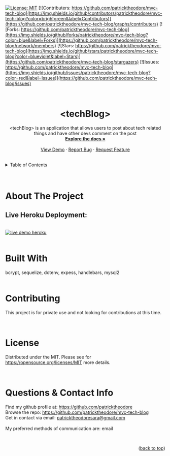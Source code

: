  
  [![License: MIT](https://img.shields.io/badge/License-MIT-yellow.svg)](https://opensource.org/licenses/MIT)
  [![Contributers: https://github.com/patricktheodore/mvc-tech-blog](https://img.shields.io/github/contributors/patricktheodore/mvc-tech-blog?color=brightgreen&label=Contributors)](https://github.com/patricktheodore/mvc-tech-blog/graphs/contributers) 
  [![Forks: https://github.com/patricktheodore/mvc-tech-blog](https://img.shields.io/github/forks/patricktheodore/mvc-tech-blog?color=blue&label=Forks)](https://github.com/patricktheodore/mvc-tech-blog/network/members) 
  [![Stars: https://github.com/patricktheodore/mvc-tech-blog](https://img.shields.io/github/stars/patricktheodore/mvc-tech-blog?color=blueviolet&label=Stars)](https://github.com/patricktheodore/mvc-tech-blog/stargazers)
  [![Issues: https://github.com/patricktheodore/mvc-tech-blog](https://img.shields.io/github/issues/patricktheodore/mvc-tech-blog?color=red&label=Issues)](https://github.com/patricktheodore/mvc-tech-blog/issues)

  <br>
  
  <h1 align="center">&#60;techBlog></h3>
  
  <div>
    <p align="center">
      &#60;techBlog>  is an application that allows users to post about tech related things and have other devs comment on the post
      <br />
      <a href="https://github.com/patricktheodore/mvc-tech-blog"><strong>Explore the docs »</strong></a>
      <br />
      <br />
      <a href="https://intense-coast-20121.herokuapp.com/">View Demo</a>
      ·
      <a href="https://github.com/patricktheodore/mvc-tech-blog/issues">Report Bug</a>
      ·
      <a href="https://github.com/patricktheodore/mvc-tech-blog/issues">Request Feature</a>
    </p>
  </div>

  

  <br />
  
  <!-- TABLE OF CONTENTS -->
  <details>
    <summary>Table of Contents</summary>
    <ul>
      <li>
        <a href="#about-the-project">About The Project</a>
        <ul>
          <li><a href="#built-with">Built With</a></li>
        </ul>
      </li>
      <li>
        <a href="#getting-started">Getting Started</a>
        <ul>
          <li><a href="#prerequisites">Prerequisites</a></li>
          <li><a href="#installation">Installation</a></li>
        </ul>
      </li>
      <li><a href="#usage">Usage</a></li>
      <li><a href="#contributing">Contributing</a></li>
      <li><a href="#license">License</a></li>
      <li><a href="#contact">Contact</a></li>
      <li><a href="#acknowledgments">Acknowledgments</a></li>
    </ul>
  </details>

  <br />
  <br />
  
  
  
  <!-- ABOUT THE PROJECT -->
  # About The Project
  
  ## Live Heroku Deployment: 
  <br>
<a href="https://intense-coast-20121.herokuapp.com/">
  <img alt="live demo heroku" src="https://img.shields.io/badge/Demo-Heroku-430098?style=for-the-badge&logo=heroku&logoColor=white" target="_blank" /></a>
  
  </br>
  <br>

# Built With
bcrypt, sequelize, dotenv, expess, handlebars, mysql2  
  <br>

  <!-- CONTRIBUTING -->
# Contributing
  This project is for private use and not looking for contributions at this time.
  
  <br>

  <!-- LICENSE -->
  # License
  Distributed under the MIT. Please see for https://opensource.org/licenses/MIT more details. 


    
  
  <br>

  <!-- QUESTIONS & CONTACT -->
  # Questions & Contact Info
  Find my github profile at: https://github.com/patricktheodore </br>
  Browse the repo: https://github.com/patricktheodore/mvc-tech-blog </br>
  Get in contact via email: patricktheodoresara@gmail.com 
  </br></br>
  My preferred methods of communication are: email
  
  <br>

  
  <p align="right">(<a href="#top">back to top</a>)</p>  
